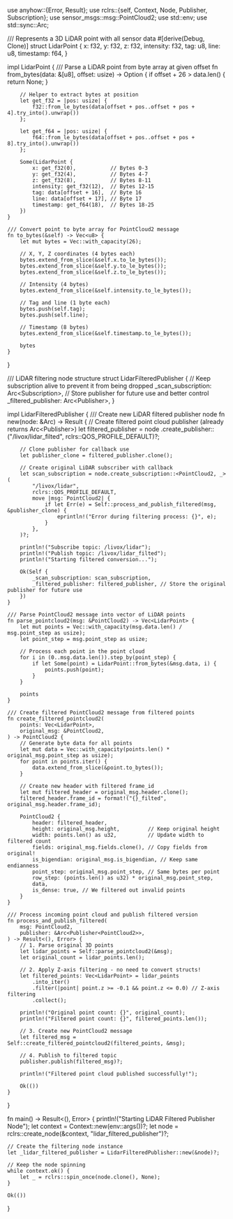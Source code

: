 use anyhow::{Error, Result};
use rclrs::{self, Context, Node, Publisher, Subscription};
use sensor_msgs::msg::PointCloud2;
use std::env;
use std::sync::Arc;

/// Represents a 3D LiDAR point with all sensor data
#[derive(Debug, Clone)]
struct LidarPoint {
    x: f32,
    y: f32,
    z: f32,
    intensity: f32,
    tag: u8,
    line: u8,
    timestamp: f64,
}

impl LidarPoint {
    /// Parse a LiDAR point from byte array at given offset
    fn from_bytes(data: &[u8], offset: usize) -> Option<Self> {
        if offset + 26 > data.len() {
            return None;
        }

        // Helper to extract bytes at position
        let get_f32 = |pos: usize| {
            f32::from_le_bytes(data[offset + pos..offset + pos + 4].try_into().unwrap())
        };

        let get_f64 = |pos: usize| {
            f64::from_le_bytes(data[offset + pos..offset + pos + 8].try_into().unwrap())
        };

        Some(LidarPoint {
            x: get_f32(0),           // Bytes 0-3
            y: get_f32(4),           // Bytes 4-7
            z: get_f32(8),           // Bytes 8-11
            intensity: get_f32(12),  // Bytes 12-15
            tag: data[offset + 16],  // Byte 16
            line: data[offset + 17], // Byte 17
            timestamp: get_f64(18),  // Bytes 18-25
        })
    }

    /// Convert point to byte array for PointCloud2 message
    fn to_bytes(&self) -> Vec<u8> {
        let mut bytes = Vec::with_capacity(26);

        // X, Y, Z coordinates (4 bytes each)
        bytes.extend_from_slice(&self.x.to_le_bytes());
        bytes.extend_from_slice(&self.y.to_le_bytes());
        bytes.extend_from_slice(&self.z.to_le_bytes());

        // Intensity (4 bytes)
        bytes.extend_from_slice(&self.intensity.to_le_bytes());

        // Tag and line (1 byte each)
        bytes.push(self.tag);
        bytes.push(self.line);

        // Timestamp (8 bytes)
        bytes.extend_from_slice(&self.timestamp.to_le_bytes());

        bytes
    }
}

/// LiDAR filtering node structure
struct LidarFilteredPublisher {
    // Keep subscription alive to prevent it from being dropped
    _scan_subscription: Arc<Subscription<PointCloud2>>,
    // Store publisher for future use and better control
    _filtered_publisher: Arc<Publisher<PointCloud2>>,
}

impl LidarFilteredPublisher {
    /// Create new LiDAR filtered publisher node
    fn new(node: &Arc<Node>) -> Result<Self> {
        // Create filtered point cloud publisher (already returns Arc<Publisher<T>>)
        let filtered_publisher = node
            .create_publisher::<PointCloud2>("/livox/lidar_filted", rclrs::QOS_PROFILE_DEFAULT)?;

        // Clone publisher for callback use
        let publisher_clone = filtered_publisher.clone();

        // Create original LiDAR subscriber with callback
        let scan_subscription = node.create_subscription::<PointCloud2, _>(
            "/livox/lidar",
            rclrs::QOS_PROFILE_DEFAULT,
            move |msg: PointCloud2| {
                if let Err(e) = Self::process_and_publish_filtered(msg, &publisher_clone) {
                    eprintln!("Error during filtering process: {}", e);
                }
            },
        )?;

        println!("Subscribe topic: /livox/lidar");
        println!("Publish topic: /livox/lidar_filted");
        println!("Starting filtered conversion...");

        Ok(Self {
            _scan_subscription: scan_subscription,
            _filtered_publisher: filtered_publisher, // Store the original publisher for future use
        })
    }

    /// Parse PointCloud2 message into vector of LiDAR points
    fn parse_pointcloud2(msg: &PointCloud2) -> Vec<LidarPoint> {
        let mut points = Vec::with_capacity(msg.data.len() / msg.point_step as usize);
        let point_step = msg.point_step as usize;

        // Process each point in the point cloud
        for i in (0..msg.data.len()).step_by(point_step) {
            if let Some(point) = LidarPoint::from_bytes(&msg.data, i) {
                points.push(point);
            }
        }

        points
    }

    /// Create filtered PointCloud2 message from filtered points
    fn create_filtered_pointcloud2(
        points: Vec<LidarPoint>,
        original_msg: &PointCloud2,
    ) -> PointCloud2 {
        // Generate byte data for all points
        let mut data = Vec::with_capacity(points.len() * original_msg.point_step as usize);
        for point in points.iter() {
            data.extend_from_slice(&point.to_bytes());
        }

        // Create new header with filtered frame_id
        let mut filtered_header = original_msg.header.clone();
        filtered_header.frame_id = format!("{}_filted", original_msg.header.frame_id);

        PointCloud2 {
            header: filtered_header,
            height: original_msg.height,         // Keep original height
            width: points.len() as u32,          // Update width to filtered count
            fields: original_msg.fields.clone(), // Copy fields from original!
            is_bigendian: original_msg.is_bigendian, // Keep same endianness
            point_step: original_msg.point_step, // Same bytes per point
            row_step: (points.len() as u32) * original_msg.point_step,
            data,
            is_dense: true, // We filtered out invalid points
        }
    }

    /// Process incoming point cloud and publish filtered version
    fn process_and_publish_filtered(
        msg: PointCloud2,
        publisher: &Arc<Publisher<PointCloud2>>,
    ) -> Result<(), Error> {
        // 1. Parse original 3D points
        let lidar_points = Self::parse_pointcloud2(&msg);
        let original_count = lidar_points.len();

        // 2. Apply Z-axis filtering - no need to convert structs!
        let filtered_points: Vec<LidarPoint> = lidar_points
            .into_iter()
            .filter(|point| point.z >= -0.1 && point.z <= 0.0) // Z-axis filtering
            .collect();

        println!("Original point count: {}", original_count);
        println!("Filtered point count: {}", filtered_points.len());

        // 3. Create new PointCloud2 message
        let filtered_msg = Self::create_filtered_pointcloud2(filtered_points, &msg);

        // 4. Publish to filtered topic
        publisher.publish(filtered_msg)?;

        println!("Filtered point cloud published successfully!");

        Ok(())
    }
}

fn main() -> Result<(), Error> {
    println!("Starting LiDAR Filtered Publisher Node");
    let context = Context::new(env::args())?;
    let node = rclrs::create_node(&context, "lidar_filtered_publisher")?;

    // Create the filtering node instance
    let _lidar_filtered_publisher = LidarFilteredPublisher::new(&node)?;

    // Keep the node spinning
    while context.ok() {
        let _ = rclrs::spin_once(node.clone(), None);
    }

    Ok(())
}
